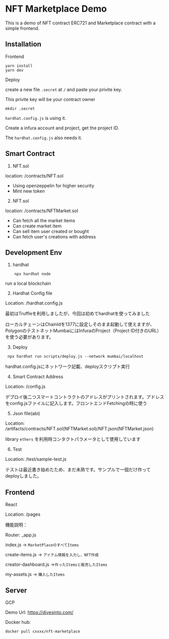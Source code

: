# NFT Marketplace Demo

This is a demo of NFT contract ERC721 and Marketplace contract with a simple frontend.


## Installation

Frontend

``` 
yarn install
yarn dev
```

Deploy

create a new file `.secret` at `/` and paste your privite key.

This privite key will be your contract owner
```
mkdir .secret
```
`hardhat.config.js` is using it.

Create a infura account and project, get the project ID.

The `hardhat.config.js` also needs it.


## Smart Contract

1. NFT.sol

location: /contracts/NFT.sol

 - Using openzeppelin for higher security
 - Mint new token 
 
 2. NFT.sol

location: /contracts/NFTMarket.sol

 - Can fetch all the market items
 - Can create market item
 - Can sell item user created or bought
 - Can fetch user's creations with address
 
 
## Development Env

1. hardhat

```
    npx hardhat node
```

run a local blockchain

2. Hardhat Config file 

Location: /hardhat.config.js

最初はTruffleを利用しましたが、今回は初めてhardhatを使ってみました
 
ローカルチェーンはChainIdを1377に設定しそのまま起動して使えますが、PolygonのテストネットMumbaiにはInfuraのProject（Project ID付きのURL）を使う必要があります。
 
3. Deploy
```
 npx hardhat run scripts/deploy.js --network mumbai/localhost
```

hardhat.config.jsにネットワーク記載、deployスクリプト実行
 
 4. Smart Contract Address
 
 Location: /config.js
 
 デプロイ後二つスマートコントラクトのアドレスがプリントされます。アドレスをconfig.jsファイルに記入します。フロントエンドFetchingの時に使う
 
 5. Json file(abi)
 
 Location: /artifacts/contracts/NFT.sol(NFTMarket.sol)/NFT.json(NFTMarket.json)
 
library `ethers` を利用時コンタクトパラメータとして使用しています 
 
 6. Test 
 
 Location: /test/sample-test.js
 
テストは最近書き始めたため、まだ未熟です。サンプルで一個だけ作ってdeployしました。


## Frontend


React

Location: /pages

機能説明：




Router:  _app.js

index.js -> `MarketPlaceのすべてItems`

create-items.js -> `アイテム情報を入力し、NFT作成`

creator-dashboard.js ->`作ったItemsと販売したItems`

my-assets.js -> `購入したItems`


## Server


GCP

 Demo Url: https://divesinto.com/
 
 
 Docker hub: 
 
 ```
 docker pull cxxxx/nft-marketplace
 ```
